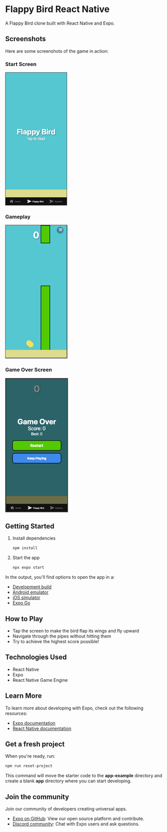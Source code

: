 # Flappy Bird React Native

A Flappy Bird clone built with React Native and Expo.

## Screenshots

Here are some screenshots of the game in action:

### Start Screen
![Start Screen](https://github.com/tenzinngodup/flappybirdreactnative/raw/master/screenshots/start_screen.png)

### Gameplay
![Gameplay](https://github.com/tenzinngodup/flappybirdreactnative/raw/master/screenshots/gameplay.png)

### Game Over Screen
![Game Over](https://github.com/tenzinngodup/flappybirdreactnative/raw/master/screenshots/game_over.png)

## Getting Started

1. Install dependencies

   ```bash
   npm install
   ```

2. Start the app

   ```bash
   npx expo start
   ```

In the output, you'll find options to open the app in a:

- [Development build](https://docs.expo.dev/develop/development-builds/introduction/)
- [Android emulator](https://docs.expo.dev/workflow/android-studio-emulator/)
- [iOS simulator](https://docs.expo.dev/workflow/ios-simulator/)
- [Expo Go](https://expo.dev/go)

## How to Play

- Tap the screen to make the bird flap its wings and fly upward
- Navigate through the pipes without hitting them
- Try to achieve the highest score possible!

## Technologies Used

- React Native
- Expo
- React Native Game Engine

## Learn More

To learn more about developing with Expo, check out the following resources:

- [Expo documentation](https://docs.expo.dev/)
- [React Native documentation](https://reactnative.dev/docs/getting-started)

## Get a fresh project

When you're ready, run:

```bash
npm run reset-project
```

This command will move the starter code to the **app-example** directory and create a blank **app** directory where you can start developing.

## Join the community

Join our community of developers creating universal apps.

- [Expo on GitHub](https://github.com/expo/expo): View our open source platform and contribute.
- [Discord community](https://chat.expo.dev): Chat with Expo users and ask questions.
